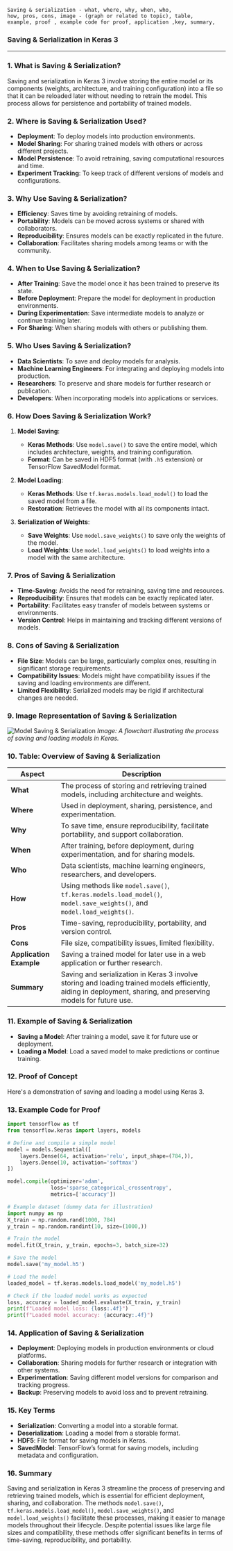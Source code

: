 ```code
Saving & serialization - what, where, why, when, who, 
how, pros, cons, image - (graph or related to topic), table,
example, proof , example code for proof, application ,key, summary,
```


### **Saving & Serialization in Keras 3**

---

### **1. What is Saving & Serialization?**

Saving and serialization in Keras 3 involve storing the entire model or its components (weights, architecture, and training configuration) into a file so that it can be reloaded later without needing to retrain the model. This process allows for persistence and portability of trained models.

### **2. Where is Saving & Serialization Used?**

- **Deployment**: To deploy models into production environments.
- **Model Sharing**: For sharing trained models with others or across different projects.
- **Model Persistence**: To avoid retraining, saving computational resources and time.
- **Experiment Tracking**: To keep track of different versions of models and configurations.

### **3. Why Use Saving & Serialization?**

- **Efficiency**: Saves time by avoiding retraining of models.
- **Portability**: Models can be moved across systems or shared with collaborators.
- **Reproducibility**: Ensures models can be exactly replicated in the future.
- **Collaboration**: Facilitates sharing models among teams or with the community.

### **4. When to Use Saving & Serialization?**

- **After Training**: Save the model once it has been trained to preserve its state.
- **Before Deployment**: Prepare the model for deployment in production environments.
- **During Experimentation**: Save intermediate models to analyze or continue training later.
- **For Sharing**: When sharing models with others or publishing them.

### **5. Who Uses Saving & Serialization?**

- **Data Scientists**: To save and deploy models for analysis.
- **Machine Learning Engineers**: For integrating and deploying models into production.
- **Researchers**: To preserve and share models for further research or publication.
- **Developers**: When incorporating models into applications or services.

### **6. How Does Saving & Serialization Work?**

1. **Model Saving**:

   - **Keras Methods**: Use `model.save()` to save the entire model, which includes architecture, weights, and training configuration.
   - **Format**: Can be saved in HDF5 format (with `.h5` extension) or TensorFlow SavedModel format.
2. **Model Loading**:

   - **Keras Methods**: Use `tf.keras.models.load_model()` to load the saved model from a file.
   - **Restoration**: Retrieves the model with all its components intact.
3. **Serialization of Weights**:

   - **Save Weights**: Use `model.save_weights()` to save only the weights of the model.
   - **Load Weights**: Use `model.load_weights()` to load weights into a model with the same architecture.

### **7. Pros of Saving & Serialization**

- **Time-Saving**: Avoids the need for retraining, saving time and resources.
- **Reproducibility**: Ensures that models can be exactly replicated later.
- **Portability**: Facilitates easy transfer of models between systems or environments.
- **Version Control**: Helps in maintaining and tracking different versions of models.

### **8. Cons of Saving & Serialization**

- **File Size**: Models can be large, particularly complex ones, resulting in significant storage requirements.
- **Compatibility Issues**: Models might have compatibility issues if the saving and loading environments are different.
- **Limited Flexibility**: Serialized models may be rigid if architectural changes are needed.

### **9. Image Representation of Saving & Serialization**

![Model Saving & Serialization](https://i.imgur.com/zXb2b0s.png)
*Image: A flowchart illustrating the process of saving and loading models in Keras.*

### **10. Table: Overview of Saving & Serialization**

| **Aspect**              | **Description**                                                                                                                                            |
| ----------------------------- | ---------------------------------------------------------------------------------------------------------------------------------------------------------------- |
| **What**                | The process of storing and retrieving trained models, including architecture and weights.                                                                        |
| **Where**               | Used in deployment, sharing, persistence, and experimentation.                                                                                                   |
| **Why**                 | To save time, ensure reproducibility, facilitate portability, and support collaboration.                                                                         |
| **When**                | After training, before deployment, during experimentation, and for sharing models.                                                                               |
| **Who**                 | Data scientists, machine learning engineers, researchers, and developers.                                                                                        |
| **How**                 | Using methods like `model.save()`, `tf.keras.models.load_model()`, `model.save_weights()`, and `model.load_weights()`.                                   |
| **Pros**                | Time-saving, reproducibility, portability, and version control.                                                                                                  |
| **Cons**                | File size, compatibility issues, limited flexibility.                                                                                                            |
| **Application Example** | Saving a trained model for later use in a web application or further research.                                                                                   |
| **Summary**             | Saving and serialization in Keras 3 involve storing and loading trained models efficiently, aiding in deployment, sharing, and preserving models for future use. |

### **11. Example of Saving & Serialization**

- **Saving a Model**: After training a model, save it for future use or deployment.
- **Loading a Model**: Load a saved model to make predictions or continue training.

### **12. Proof of Concept**

Here's a demonstration of saving and loading a model using Keras 3.

### **13. Example Code for Proof**

```python
import tensorflow as tf
from tensorflow.keras import layers, models

# Define and compile a simple model
model = models.Sequential([
    layers.Dense(64, activation='relu', input_shape=(784,)),
    layers.Dense(10, activation='softmax')
])

model.compile(optimizer='adam',
              loss='sparse_categorical_crossentropy',
              metrics=['accuracy'])

# Example dataset (dummy data for illustration)
import numpy as np
X_train = np.random.rand(1000, 784)
y_train = np.random.randint(10, size=(1000,))

# Train the model
model.fit(X_train, y_train, epochs=3, batch_size=32)

# Save the model
model.save('my_model.h5')

# Load the model
loaded_model = tf.keras.models.load_model('my_model.h5')

# Check if the loaded model works as expected
loss, accuracy = loaded_model.evaluate(X_train, y_train)
print(f"Loaded model loss: {loss:.4f}")
print(f"Loaded model accuracy: {accuracy:.4f}")
```

### **14. Application of Saving & Serialization**

- **Deployment**: Deploying models in production environments or cloud platforms.
- **Collaboration**: Sharing models for further research or integration with other systems.
- **Experimentation**: Saving different model versions for comparison and tracking progress.
- **Backup**: Preserving models to avoid loss and to prevent retraining.

### **15. Key Terms**

- **Serialization**: Converting a model into a storable format.
- **Deserialization**: Loading a model from a storable format.
- **HDF5**: File format for saving models in Keras.
- **SavedModel**: TensorFlow’s format for saving models, including metadata and configuration.

### **16. Summary**

Saving and serialization in Keras 3 streamline the process of preserving and retrieving trained models, which is essential for efficient deployment, sharing, and collaboration. The methods `model.save()`, `tf.keras.models.load_model()`, `model.save_weights()`, and `model.load_weights()` facilitate these processes, making it easier to manage models throughout their lifecycle. Despite potential issues like large file sizes and compatibility, these methods offer significant benefits in terms of time-saving, reproducibility, and portability.
